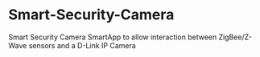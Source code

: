 # Smart-Security-Camera
Smart Security Camera SmartApp to allow interaction between ZigBee/Z-Wave sensors and a D-Link IP Camera

